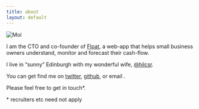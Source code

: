 ```yaml
---
title: about
layout: default
---
```


![Moi](https://twimg0-a.akamaihd.net/profile_images/2108530362/R6yyBITh)


I am the CTO and co-founder of [Float](http://floatapp.com), a web-app that helps small business owners understand, monitor and forecast their cash-flow.

I live in “sunny” Edinburgh with my wonderful wife, [@hilcsr](http://twitter.com/hilcsr).

You can get find me on [twitter](http://twitter.com/philip_roberts), [github](http://github.com/latentflip), or email <phil at latentflip dot com>.

Please feel free to get in touch*.

\* recruiters etc need not apply
